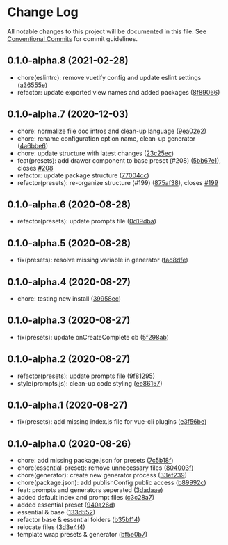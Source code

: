 # Change Log

All notable changes to this project will be documented in this file.
See [Conventional Commits](https://conventionalcommits.org) for commit guidelines.

## 0.1.0-alpha.8 (2021-02-28)

* chore(eslintrc): remove vuetify config and update eslint settings ([a36555e](https://github.com/vuetifyjs/vue-cli-plugins/commit/a36555e))
* refactor: update exported view names and added packages ([8f89066](https://github.com/vuetifyjs/vue-cli-plugins/commit/8f89066))





## 0.1.0-alpha.7 (2020-12-03)

* chore: normalize file doc intros and clean-up language ([9ea02e2](https://github.com/vuetifyjs/vue-cli-plugins/commit/9ea02e2))
* chore: rename configuration option name, clean-up generator ([4a6bbe6](https://github.com/vuetifyjs/vue-cli-plugins/commit/4a6bbe6))
* chore: update structure with latest changes ([23c25ec](https://github.com/vuetifyjs/vue-cli-plugins/commit/23c25ec))
* feat(presets): add drawer component to base preset (#208) ([5bb67e1](https://github.com/vuetifyjs/vue-cli-plugins/commit/5bb67e1)), closes [#208](https://github.com/vuetifyjs/vue-cli-plugins/issues/208)
* refactor: update package structure ([77004cc](https://github.com/vuetifyjs/vue-cli-plugins/commit/77004cc))
* refactor(presets): re-organize structure (#199) ([875af38](https://github.com/vuetifyjs/vue-cli-plugins/commit/875af38)), closes [#199](https://github.com/vuetifyjs/vue-cli-plugins/issues/199)





## 0.1.0-alpha.6 (2020-08-28)

* refactor(presets): update prompts file ([0d19dba](https://github.com/vuetifyjs/vue-cli-plugins/commit/0d19dba))





## 0.1.0-alpha.5 (2020-08-28)

* fix(presets): resolve missing variable in generator ([fad8dfe](https://github.com/vuetifyjs/vue-cli-plugins/commit/fad8dfe))





## 0.1.0-alpha.4 (2020-08-27)

* chore: testing new install ([39958ec](https://github.com/vuetifyjs/vue-cli-plugins/commit/39958ec))





## 0.1.0-alpha.3 (2020-08-27)

* fix(presets): update onCreateComplete cb ([5f298ab](https://github.com/vuetifyjs/vue-cli-plugins/commit/5f298ab))





## 0.1.0-alpha.2 (2020-08-27)

* refactor(presets): update prompts file ([9f81295](https://github.com/vuetifyjs/vue-cli-plugins/commit/9f81295))
* style(prompts.js): clean-up code styling ([ee86157](https://github.com/vuetifyjs/vue-cli-plugins/commit/ee86157))





## 0.1.0-alpha.1 (2020-08-27)

* fix(presets): add missing index.js file for vue-cli plugins ([e3f56be](https://github.com/vuetifyjs/vue-cli-plugins/commit/e3f56be))





## 0.1.0-alpha.0 (2020-08-26)

* chore: add missing package.json for presets ([7c5b18f](https://github.com/vuetifyjs/vue-cli-plugins/commit/7c5b18f))
* chore(essential-preset): remove unnecessary files ([804003f](https://github.com/vuetifyjs/vue-cli-plugins/commit/804003f))
* chore(generator): create new generator process ([33ef239](https://github.com/vuetifyjs/vue-cli-plugins/commit/33ef239))
* chore(package.json): add publishConfig public access ([b89992c](https://github.com/vuetifyjs/vue-cli-plugins/commit/b89992c))
* feat: prompts and generators seperated ([3dadaae](https://github.com/vuetifyjs/vue-cli-plugins/commit/3dadaae))
* added default index and prompt files ([c3c28a7](https://github.com/vuetifyjs/vue-cli-plugins/commit/c3c28a7))
* added essential preset ([940a26d](https://github.com/vuetifyjs/vue-cli-plugins/commit/940a26d))
* essential & base ([133d552](https://github.com/vuetifyjs/vue-cli-plugins/commit/133d552))
* refactor base & essential folders ([b35bf14](https://github.com/vuetifyjs/vue-cli-plugins/commit/b35bf14))
* relocate files ([3d3e4f4](https://github.com/vuetifyjs/vue-cli-plugins/commit/3d3e4f4))
* template wrap presets & generator ([bf5e0b7](https://github.com/vuetifyjs/vue-cli-plugins/commit/bf5e0b7))
